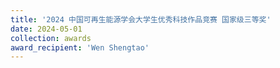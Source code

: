 ```yaml
---
title: '2024 中国可再生能源学会大学生优秀科技作品竞赛 国家级三等奖'  
date: 2024-05-01                             
collection: awards  
award_recipient: 'Wen Shengtao'               
---
```



